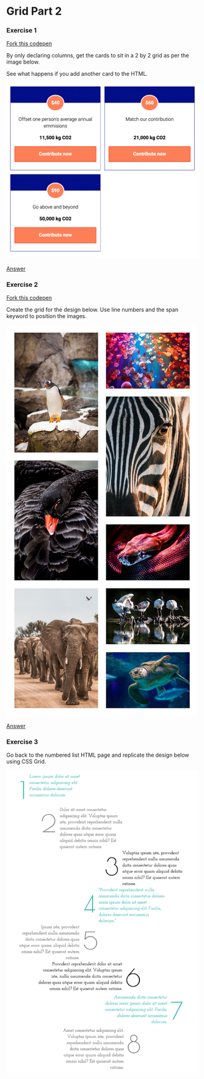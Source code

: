 # Grid Part 2

### Exercise 1

[Fork this codepen](https://codepen.io/Rumyra/pen/BaNRGOj)

By only declaring columns, get the cards to sit in a 2 by 2 grid as per the image below.

See what happens if you add another card to the HTML.

![two by two](01.png)

[Answer](https://codepen.io/Rumyra/pen/oNXWQQV)

### Exercise 2

[Fork this codepen](https://codepen.io/Rumyra/pen/JjdNezw)

Create the grid for the design below. Use line numbers and the span keyword to position the images.

![gallery](02.png)

[Answer](https://codepen.io/Rumyra/pen/gOpaoNR)

### Exercise 3

Go back to the numbered list HTML page and replicate the design below using CSS Grid.

![numbers](03/03.png)